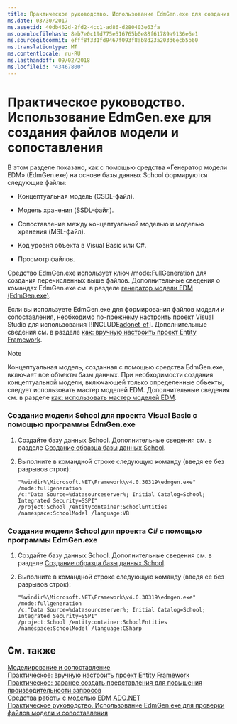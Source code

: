 ```yaml
---
title: Практическое руководство. Использование EdmGen.exe для создания файлов модели и сопоставления
ms.date: 03/30/2017
ms.assetid: 40db462d-2fd2-4cc1-ad86-d280403e63fa
ms.openlocfilehash: 8eb7e0c19d775e516765b0e88f61789a9136e6e1
ms.sourcegitcommit: efff8f331fd9467f093f8ab8d23a203d6ecb5b60
ms.translationtype: MT
ms.contentlocale: ru-RU
ms.lasthandoff: 09/02/2018
ms.locfileid: "43467800"
---
```

# <a name="how-to-use-edmgenexe-to-generate-the-model-and-mapping-files"></a>Практическое руководство. Использование EdmGen.exe для создания файлов модели и сопоставления
В этом разделе показано, как с помощью средства «Генератор модели EDM» (EdmGen.exe) на основе базы данных School формируются следующие файлы:  
  
-   Концептуальная модель (CSDL-файл).  
  
-   Модель хранения (SSDL-файл).  
  
-   Сопоставление между концептуальной моделью и моделью хранения (MSL-файл).  
  
-   Код уровня объекта в Visual Basic или C#.  
  
-   Просмотр файлов.  
  
 Средство EdmGen.exe использует ключ /mode:FullGeneration для создания перечисленных выше файлов. Дополнительные сведения о командах EdmGen.exe см. в разделе [генератор модели EDM (EdmGen.exe)](../../../../../docs/framework/data/adonet/ef/edm-generator-edmgen-exe.md).  
  
 Если вы используете EdmGen.exe для формирования файлов модели и сопоставления, необходимо по-прежнему настроить проект Visual Studio для использования [!INCLUDE[adonet_ef](../../../../../includes/adonet-ef-md.md)]. Дополнительные сведения см. в разделе [как: вручную настроить проект Entity Framework](https://msdn.microsoft.com/library/73f6ae1d-b3b2-4577-aebd-ad5a75954e9e).  
  
> [!NOTE]
>  Концептуальная модель, созданная с помощью средства EdmGen.exe, включает все объекты базы данных. При необходимости создания концептуальной модели, включающей только определенные объекты, следует использовать мастер моделей EDM. Дополнительные сведения см. в разделе [как: использовать мастер моделей EDM](https://msdn.microsoft.com/library/dadb058a-c5d9-4c5c-8b01-28044112231d).  
  
### <a name="to-generate-the-school-model-for-a-visual-basic-project-using-edmgenexe"></a>Создание модели School для проекта Visual Basic с помощью программы EdmGen.exe  
  
1.  Создайте базу данных School. Дополнительные сведения см. в разделе [Создание образца базы данных School](https://msdn.microsoft.com/library/c1bec483-a0ea-4660-aa0b-7b0a8b68fed0).  
  
2.  Выполните в командной строке следующую команду (введя ее без разрывов строк):  
  
    ```  
    "%windir%\Microsoft.NET\Framework\v4.0.30319\edmgen.exe" /mode:fullgeneration   
    /c:"Data Source=%datasourceserver%; Initial Catalog=School; Integrated Security=SSPI"   
    /project:School /entitycontainer:SchoolEntities /namespace:SchoolModel /language:VB  
    ```  
  
### <a name="to-generate-the-school-model-for-a-c-project-using-edmgenexe"></a>Создание модели School для проекта C# с помощью программы EdmGen.exe  
  
1.  Создайте базу данных School. Дополнительные сведения см. в разделе [Создание образца базы данных School](https://msdn.microsoft.com/library/c1bec483-a0ea-4660-aa0b-7b0a8b68fed0).  
  
2.  Выполните в командной строке следующую команду (введя ее без разрывов строк):  
  
    ```  
    "%windir%\Microsoft.NET\Framework\v4.0.30319\edmgen.exe" /mode:fullgeneration   
    /c:"Data Source=%datasourceserver%; Initial Catalog=School; Integrated Security=SSPI"   
    /project:School /entitycontainer:SchoolEntities /namespace:SchoolModel /language:CSharp  
    ```  
  
## <a name="see-also"></a>См. также  
 [Моделирование и сопоставление](../../../../../docs/framework/data/adonet/ef/modeling-and-mapping.md)  
 [Практическое: вручную настроить проект Entity Framework](https://msdn.microsoft.com/library/73f6ae1d-b3b2-4577-aebd-ad5a75954e9e)  
 [Практическое: заранее создать представления для повышения производительности запросов](https://msdn.microsoft.com/library/b18a9d16-e10b-4043-ba91-b632f85a2579)  
 [Средства работы с моделью EDM ADO.NET](https://msdn.microsoft.com/library/91076853-0881-421b-837a-f582f36be527)  
 [Практическое руководство. Использование EdmGen.exe для проверки файлов модели и сопоставления](../../../../../docs/framework/data/adonet/ef/how-to-use-edmgen-exe-to-validate-model-and-mapping-files.md)
